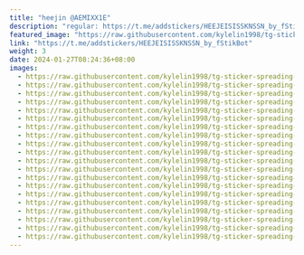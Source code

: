 ```yaml
---
title: "heejin @AEMIXX1E"
description: "regular: https://t.me/addstickers/HEEJEISISSKNSSN_by_fStikBot"
featured_image: "https://raw.githubusercontent.com/kylelin1998/tg-sticker-spreading-worldwide-images/main/img/ffce8770-b3fa-4adb-ae91-c2d94690a001.jpg"
link: "https://t.me/addstickers/HEEJEISISSKNSSN_by_fStikBot"
weight: 3
date: 2024-01-27T08:24:36+08:00
images:
  - https://raw.githubusercontent.com/kylelin1998/tg-sticker-spreading-worldwide-images/main/img/ffce8770-b3fa-4adb-ae91-c2d94690a001.jpg
  - https://raw.githubusercontent.com/kylelin1998/tg-sticker-spreading-worldwide-images/main/img/0d842279-0d00-44a9-924d-a3bf1a46e3b7.jpg
  - https://raw.githubusercontent.com/kylelin1998/tg-sticker-spreading-worldwide-images/main/img/3c7b8170-7fff-4602-9a5f-1e1c9da9d730.jpg
  - https://raw.githubusercontent.com/kylelin1998/tg-sticker-spreading-worldwide-images/main/img/0e090ea3-e3b5-4caf-a1e4-9f5fb79017c2.jpg
  - https://raw.githubusercontent.com/kylelin1998/tg-sticker-spreading-worldwide-images/main/img/9e6421a5-60d4-4446-987d-f0f95c5c10ae.jpg
  - https://raw.githubusercontent.com/kylelin1998/tg-sticker-spreading-worldwide-images/main/img/e587b29c-5516-4f6e-abfa-cee9c39411d9.jpg
  - https://raw.githubusercontent.com/kylelin1998/tg-sticker-spreading-worldwide-images/main/img/42c63378-abbf-4975-b2e5-3db9665f9c68.jpg
  - https://raw.githubusercontent.com/kylelin1998/tg-sticker-spreading-worldwide-images/main/img/448f55be-1875-4384-8d3d-ef1bfb7b1f9c.jpg
  - https://raw.githubusercontent.com/kylelin1998/tg-sticker-spreading-worldwide-images/main/img/dfe1460c-ee6b-4fe4-94c2-a20f65c6548f.jpg
  - https://raw.githubusercontent.com/kylelin1998/tg-sticker-spreading-worldwide-images/main/img/0e2564a4-2be5-4d63-9956-f0d88a2629e3.jpg
  - https://raw.githubusercontent.com/kylelin1998/tg-sticker-spreading-worldwide-images/main/img/f191fbaa-7fdc-4dd8-afc5-f0d82896ad37.jpg
  - https://raw.githubusercontent.com/kylelin1998/tg-sticker-spreading-worldwide-images/main/img/58133480-fdc6-4cfa-a556-52a75ad03c69.jpg
  - https://raw.githubusercontent.com/kylelin1998/tg-sticker-spreading-worldwide-images/main/img/a831a54b-96cc-4777-abff-ca5f52458dab.jpg
  - https://raw.githubusercontent.com/kylelin1998/tg-sticker-spreading-worldwide-images/main/img/871530b8-0b39-45eb-9377-d28744ba2f2f.jpg
  - https://raw.githubusercontent.com/kylelin1998/tg-sticker-spreading-worldwide-images/main/img/b2cc229f-e3cc-4386-bcb8-b1d9e4546a7c.jpg
  - https://raw.githubusercontent.com/kylelin1998/tg-sticker-spreading-worldwide-images/main/img/a96f6b79-e748-434b-8777-8008c75d9d36.jpg
  - https://raw.githubusercontent.com/kylelin1998/tg-sticker-spreading-worldwide-images/main/img/cce3adad-3fe6-4e0c-ae3b-205c78ab7b61.jpg
  - https://raw.githubusercontent.com/kylelin1998/tg-sticker-spreading-worldwide-images/main/img/e68ffff9-43c5-4103-a2fa-285db7306796.jpg
  - https://raw.githubusercontent.com/kylelin1998/tg-sticker-spreading-worldwide-images/main/img/808a1440-bed2-443c-946f-3c2f656cb1c6.jpg
  - https://raw.githubusercontent.com/kylelin1998/tg-sticker-spreading-worldwide-images/main/img/217fc178-f0ef-458d-a521-6c263658501a.jpg
---
```

